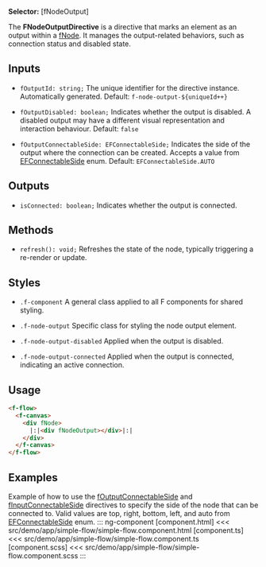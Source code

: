 ﻿**Selector:** [fNodeOutput]

The **FNodeOutputDirective** is a directive that marks an element as an output within a [fNode](#f-node-directive). It manages the output-related behaviors, such as connection status and disabled state.

## Inputs

  - `fOutputId: string;` The unique identifier for the directive instance. Automatically generated. Default: `f-node-output-${uniqueId++}`

  - `fOutputDisabled: boolean;` Indicates whether the output is disabled. A disabled output may have a different visual representation and interaction behaviour. Default: `false`

  - `fOutputConnectableSide: EFConnectableSide;`  Indicates the side of the output where the connection can be created. Accepts a value from [EFConnectableSide](#e-f-connectable-side) enum. Default: `EFConnectableSide.AUTO`

## Outputs

 - `isConnected: boolean;` Indicates whether the output is connected.

## Methods

 - `refresh(): void;` Refreshes the state of the node, typically triggering a re-render or update.

## Styles

  - `.f-component` A general class applied to all F components for shared styling.

  - `.f-node-output` Specific class for styling the node output element.

  - `.f-node-output-disabled` Applied when the output is disabled.

  - `.f-node-output-connected` Applied when the output is connected, indicating an active connection.

## Usage

```html
<f-flow>
  <f-canvas>
    <div fNode>
      |:|<div fNodeOutput></div>|:|
    </div>
  </f-canvas>
</f-flow>
```

## Examples

Example of how to use the [fOutputConnectableSide](#f-output-connectable-side) and [fInputConnectableSide](#f-input-connectable-side) directives to specify the side of the node that can be connected to. Valid values are top, right, bottom, left, and auto from [EFConnectableSide](#e-f-connectable-side) enum.
::: ng-component <connectable-side></connectable-side>
[component.html] <<< src/demo/app/simple-flow/simple-flow.component.html
[component.ts] <<< src/demo/app/simple-flow/simple-flow.component.ts
[component.scss] <<< src/demo/app/simple-flow/simple-flow.component.scss
:::
